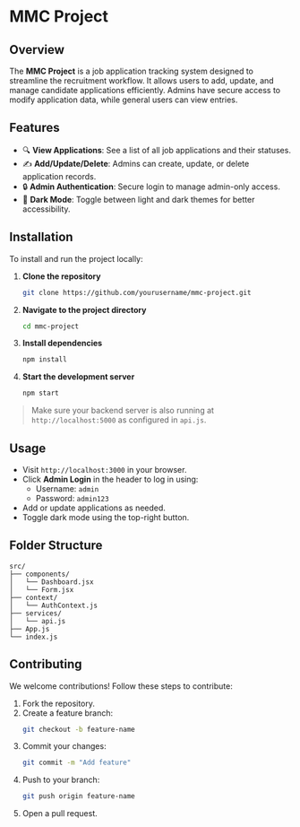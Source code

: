
# MMC Project

## Overview
The **MMC Project** is a job application tracking system designed to streamline the recruitment workflow. It allows users to add, update, and manage candidate applications efficiently. Admins have secure access to modify application data, while general users can view entries.

## Features
- 🔍 **View Applications**: See a list of all job applications and their statuses.
- ✍️ **Add/Update/Delete**: Admins can create, update, or delete application records.
- 🔒 **Admin Authentication**: Secure login to manage admin-only access.
- 🌙 **Dark Mode**: Toggle between light and dark themes for better accessibility.

## Installation

To install and run the project locally:

1. **Clone the repository**
    ```sh
    git clone https://github.com/yourusername/mmc-project.git
    ```

2. **Navigate to the project directory**
    ```sh
    cd mmc-project
    ```

3. **Install dependencies**
    ```sh
    npm install
    ```

4. **Start the development server**
    ```sh
    npm start
    ```

> Make sure your backend server is also running at `http://localhost:5000` as configured in `api.js`.

## Usage

- Visit `http://localhost:3000` in your browser.
- Click **Admin Login** in the header to log in using:
  - Username: `admin`
  - Password: `admin123`
- Add or update applications as needed.
- Toggle dark mode using the top-right button.

## Folder Structure

```
src/
├── components/
│   └── Dashboard.jsx
│   └── Form.jsx
├── context/
│   └── AuthContext.js
├── services/
│   └── api.js
├── App.js
└── index.js
```

## Contributing

We welcome contributions! Follow these steps to contribute:

1. Fork the repository.
2. Create a feature branch:
    ```sh
    git checkout -b feature-name
    ```
3. Commit your changes:
    ```sh
    git commit -m "Add feature"
    ```
4. Push to your branch:
    ```sh
    git push origin feature-name
    ```
5. Open a pull request.

